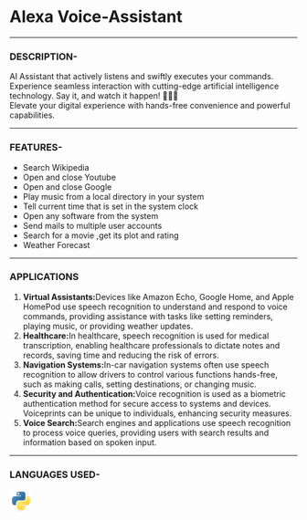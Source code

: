 # Alexa Voice-Assistant
<hr>
<h3>DESCRIPTION-</h3>  
AI Assistant that actively listens and swiftly executes your commands. Experience seamless interaction with cutting-edge artificial intelligence technology. Say it, and watch it happen! 🎤💬✨<br> Elevate your digital experience with hands-free convenience and powerful capabilities.
<hr>
<h3>FEATURES-</h3>
<ul>
<li>Search Wikipedia</li>
<li>Open and close Youtube</li>
<li>Open and close Google</li>
<li>Play music from a local directory in your system</li>
<li>Tell current time that is set in the system clock</li>
<li>Open any software from the system</li>
<li>Send mails to multiple user accounts</li>
<li>Search for a movie ,get its plot and rating</li>
<li>Weather Forecast</li>
</ul>  
<hr>
<h3><b>APPLICATIONS</b></h3>
<ol>
  <li><b>Virtual Assistants:</b>Devices like Amazon Echo, Google Home, and Apple HomePod use speech recognition to understand and respond to voice commands, providing assistance with tasks like setting reminders, playing music, or providing weather updates.</li>
  <li> <b>Healthcare:</b>In healthcare, speech recognition is used for medical transcription, enabling healthcare professionals to dictate notes and records, saving time and reducing the risk of errors.</li>
  <li><b>Navigation Systems:</b>In-car navigation systems often use speech recognition to allow drivers to control various functions hands-free, such as making calls, setting destinations, or changing music.</li>
  <li><b>Security and Authentication:</b>Voice recognition is used as a biometric authentication method for secure access to systems and devices. Voiceprints can be unique to individuals, enhancing security measures.</li>
  <li><b>Voice Search:</b>Search engines and applications use speech recognition to process voice queries, providing users with search results and information based on spoken input.</li>
</ol>
<hr>
<h3><b>LANGUAGES USED-</b></h3>
<a href="https://www.python.org" target="_blank" rel="noreferrer"> <img src="https://raw.githubusercontent.com/devicons/devicon/master/icons/python/python-original.svg" alt="python" width="40" height="40"/> </a>  
